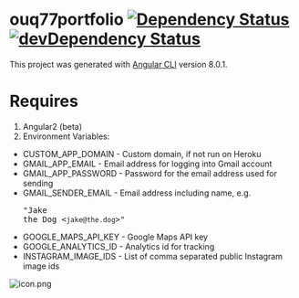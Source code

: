 ouq77portfolio [![Dependency Status](https://david-dm.org/ouq77/portfolio-web.svg)](https://david-dm.org/ouq77/portfolio-web) [![devDependency Status](https://david-dm.org/ouq77/portfolio-web/dev-status.svg)](https://david-dm.org/ouq77/portfolio-web#info=devDependencies)
==============

This project was generated with [Angular CLI](https://github.com/angular/angular-cli) version 8.0.1.

Requires
========
1. Angular2 (beta)
2. Environment Variables:
  * CUSTOM_APP_DOMAIN - Custom domain, if not run on Heroku
  * GMAIL_APP_EMAIL - Email address for logging into Gmail account
  * GMAIL_APP_PASSWORD - Password for the email address used for sending
  * GMAIL_SENDER_EMAIL - Email address including name, e.g. <pre>"Jake the Dog <`jake@the.dog`>"</pre>
  * GOOGLE_MAPS_API_KEY - Google Maps API key
  * GOOGLE_ANALYTICS_ID - Analytics id for tracking
  * INSTAGRAM_IMAGE_IDS - List of comma separated public Instagram image ids


![icon.png](https://portfolio.ouq77.kiwi/assets/images/manifesticons/eightbitme-192.png)
